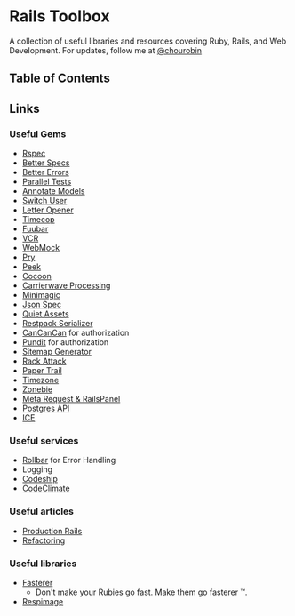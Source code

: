 # Rails Toolbox

A collection of useful libraries and resources covering Ruby, Rails, and Web Development. For updates, follow me at [@chourobin](twitter.com/chourobin)

## Table of Contents

## Links

### Useful Gems

- [Rspec](https://github.com/rspec/rspec)
- [Better Specs](http://betterspecs.org/)
- [Better Errors](https://github.com/charliesome/better_errors)
- [Parallel Tests](https://github.com/grosser/parallel_tests)
- [Annotate Models](https://github.com/ctran/annotate_models)
- [Switch User](https://github.com/flyerhzm/switch_user)
- [Letter Opener](https://github.com/ryanb/letter_opener)
- [Timecop](https://github.com/travisjeffery/timecop)
- [Fuubar](https://github.com/thekompanee/fuubar)
- [VCR](https://github.com/vcr/vcr)
- [WebMock](https://github.com/bblimke/webmock)
- [Pry](http://pryrepl.org/)
- [Peek](https://github.com/peek/peek)
- [Cocoon](https://github.com/nathanvda/cocoon)
- [Carrierwave Processing](https://github.com/fxposter/carrierwave-processing)
- [Minimagic](https://github.com/minimagick/minimagick)
- [Json Spec](https://github.com/collectiveidea/json_spec)
- [Quiet Assets](https://github.com/evrone/quiet_assets)
- [Restpack Serializer](https://github.com/RestPack/restpack_serializer)
- [CanCanCan](https://github.com/CanCanCommunity/cancancan) for authorization
- [Pundit](https://github.com/elabs/pundit) for authorization
- [Sitemap Generator](https://github.com/kjvarga/sitemap_generator)
- [Rack Attack](https://github.com/kickstarter/rack-attack)
- [Paper Trail](https://github.com/airblade/paper_trail)
- [Timezone](https://github.com/panthomakos/timezone)
- [Zonebie](https://github.com/highgroove/zonebie)
- [Meta Request & RailsPanel](https://github.com/dejan/rails_panel/tree/master/meta_request)
- [Postgres API](https://github.com/begriffs/postgrest)
- [ICE](https://github.com/Netflix/ice)

### Useful services

- [Rollbar](http://rollbar.com) for Error Handling
- Logging
- [Codeship](https://codeship.io/features)
- [CodeClimate](https://codeclimate.com/pricing)

### Useful articles

- [Production Rails](https://github.com/ankane/production_rails)
- [Refactoring](http://blog.arkency.com/2014/02/rails-refactoring-the-aha-moments/)

### Useful libraries

- [Fasterer](https://github.com/DamirSvrtan/fasterer)
  - Don't make your Rubies go fast. Make them go fasterer ™.
- [Respimage](https://github.com/aFarkas/respimage)
